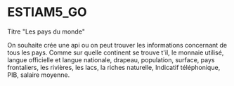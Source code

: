 # ESTIAM5_GO
Titre "Les pays du monde"

On souhaite crée une api ou on peut trouver les informations concernant de tous les pays.
Comme sur quelle continent se trouve t'il, le monnaie utilisé, langue officielle et langue nationale, drapeau, population, surface, pays frontaliers, les rivières, les lacs, la riches naturelle, Indicatif téléphonique, PIB, salaire moyenne.  
